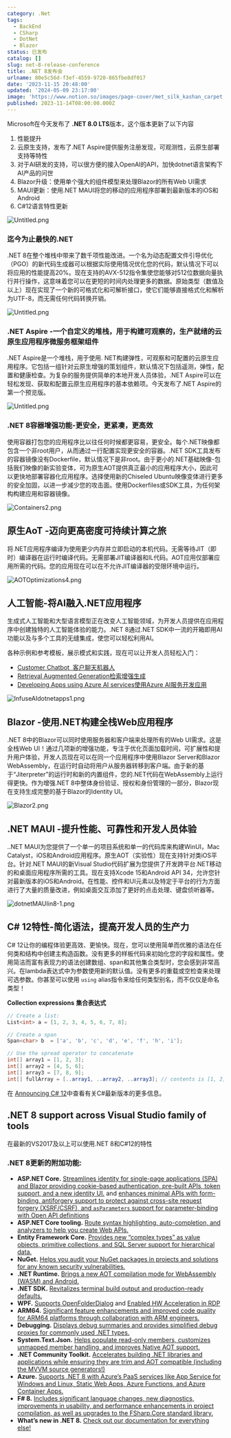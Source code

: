 ```yaml
---
category: .Net
tags:
  - BackEnd
  - CSharp
  - DotNet
  - Blazor
status: 已发布
catalog: []
slug: net-8-release-conference
title: .NET 8发布会
urlname: 80e5c56d-f3ef-4559-9720-865fbe8df017
date: '2023-11-15 20:48:00'
updated: '2024-05-09 23:17:00'
image: 'https://www.notion.so/images/page-cover/met_silk_kashan_carpet.jpg'
published: 2023-11-14T08:00:00.000Z
---
```


Microsoft在今天发布了 **.NET 8.0 LTS**版本，这个版本更新了以下内容

1. 性能提升
2. 云原生支持，发布了.NET Aspire提供服务注册发现，可观测性，云原生部署支持等特性
3. 对于AI研发的支持，可以很方便的接入OpenAI的API，加快dotnet语言架构下AI产品的问世
4. Blazor升级：使用单个强大的组件模型来处理Blazor的所有Web UI需求
5. MAUI更新：使用.NET MAUI将您的移动的应用程序部署到最新版本的iOS和Android
6. C#12语言特性更新

![Untitled.png](https://prod-files-secure.s3.us-west-2.amazonaws.com/5d24fe63-e567-4804-86f9-9fdc62e13082/10cda029-65af-4ea7-b30e-605b2d9e6c57/Untitled.png?X-Amz-Algorithm=AWS4-HMAC-SHA256&X-Amz-Content-Sha256=UNSIGNED-PAYLOAD&X-Amz-Credential=ASIAZI2LB4667H6DFX34%2F20250302%2Fus-west-2%2Fs3%2Faws4_request&X-Amz-Date=20250302T213303Z&X-Amz-Expires=3600&X-Amz-Security-Token=IQoJb3JpZ2luX2VjEIn%2F%2F%2F%2F%2F%2F%2F%2F%2F%2FwEaCXVzLXdlc3QtMiJGMEQCICaDDkEd04zuKXfiusOsleGY0%2F%2FKlbgvSjUMOZoxcd7MAiAo8sWz8IOg6zDjD%2BkMLlq4NhWGukiLb1tU%2Fl6VOySP3CqIBAjC%2F%2F%2F%2F%2F%2F%2F%2F%2F%2F8BEAAaDDYzNzQyMzE4MzgwNSIMfJQlYuLzx6nVx0%2FgKtwDqkVHwPX3xKlz1zU%2BzyG8jla1fif1wKL9xg0ybj%2FjjfjQv7XTmu7ld7q2uJHVGauzcMKm1oiultG6FjKgVFQTFJ5zWQDdFOkUcOKC5IBfuW3dZg2X7MGR7jr5PQi36SfdLIDPNUBXjokt0a6RfnuqQ91hhU42VYVT8hetnpIUS3KdXeo%2Bv5L373cPne7GVDhL%2FSuMgHdZaYyFypE4P0Jpn%2BXCKqNSyXcG3sLn9CPCiT1oU%2BuKd2m53pIpp5I8WVu99Jrpmun7jgEuxiZcrpv9umQhO0rAb2XUfB7pkO6hTUEBk2htzVuBfSl%2FMhXEbJk75FyGTTUjq0CCOCcH5BHQqbwj3ZVenCrLW1ng6SgcQEROpxW0iMCC%2B1IySrZ3BQx3aXK2KOVNVaFrNPFDr4BQXugiA%2FNDCQ%2Bna6q1YFbwZpVgNSPHB%2FNBDZr6BLZ5%2FEPaRrv0fcQIksew%2BhHcEM%2F2M3bzDUxmxp6652DIkHDxfx853uXsLXu2Fqq7G3IH0QyaL9o2V0tbPXNAROwcbyjOkthSEHc3G79iT7q6gg6KYBxr8Zbn9lCFEbWJFN22%2FoWv8I14NgW2We33fIaAgzUL4jMqSoIOTjyNoVP2CMq8jzwSoVViTHNNbDVIysYwopuSvgY6pgFlPoFUoyzSPiRh481OZVjNpFI8pVxoRRNCxbPTAyR%2BphwV2%2BgoEr3wBN%2F%2FqPb0jBBW%2BXZVtMlfPZ0Dx8YmxQ6bqBOYFIbk6POdZRo2yL6DYFbMAxuMXBiFWdCweDUO%2F2peM3IzrNAR%2F6LBNxu1sJHHfmf0xlGBpzITOklECoQNCuXtyF16LN4I%2BaIGrBjkEx%2BL7JeZWT9FUwb0aFz0xBqSgzfGm8jn&X-Amz-Signature=0e32106f8cfebe6c41eac6393e54861bd327453cfc78d9960d63f1e4a350b1ea&X-Amz-SignedHeaders=host&x-id=GetObject)


### **迄今为止最快的.NET**


.NET 8在整个堆栈中带来了数千项性能改进。一个名为动态配置文件引导优化（PGO）的新代码生成器可以根据实际使用情况优化您的代码，默认情况下可以将应用的性能提高20%。现在支持的AVX-512指令集使您能够对512位数据向量执行并行操作，这意味着您可以在更短的时间内处理更多的数据。原始类型（数值及以上）现在实现了一个新的可格式化和可解析接口，使它们能够直接格式化和解析为UTF-8，而无需任何代码转换开销。


![Untitled.png](https://prod-files-secure.s3.us-west-2.amazonaws.com/5d24fe63-e567-4804-86f9-9fdc62e13082/edcbf140-d619-4389-a4a6-f97c113ab9f2/Untitled.png?X-Amz-Algorithm=AWS4-HMAC-SHA256&X-Amz-Content-Sha256=UNSIGNED-PAYLOAD&X-Amz-Credential=ASIAZI2LB4667H6DFX34%2F20250302%2Fus-west-2%2Fs3%2Faws4_request&X-Amz-Date=20250302T213303Z&X-Amz-Expires=3600&X-Amz-Security-Token=IQoJb3JpZ2luX2VjEIn%2F%2F%2F%2F%2F%2F%2F%2F%2F%2FwEaCXVzLXdlc3QtMiJGMEQCICaDDkEd04zuKXfiusOsleGY0%2F%2FKlbgvSjUMOZoxcd7MAiAo8sWz8IOg6zDjD%2BkMLlq4NhWGukiLb1tU%2Fl6VOySP3CqIBAjC%2F%2F%2F%2F%2F%2F%2F%2F%2F%2F8BEAAaDDYzNzQyMzE4MzgwNSIMfJQlYuLzx6nVx0%2FgKtwDqkVHwPX3xKlz1zU%2BzyG8jla1fif1wKL9xg0ybj%2FjjfjQv7XTmu7ld7q2uJHVGauzcMKm1oiultG6FjKgVFQTFJ5zWQDdFOkUcOKC5IBfuW3dZg2X7MGR7jr5PQi36SfdLIDPNUBXjokt0a6RfnuqQ91hhU42VYVT8hetnpIUS3KdXeo%2Bv5L373cPne7GVDhL%2FSuMgHdZaYyFypE4P0Jpn%2BXCKqNSyXcG3sLn9CPCiT1oU%2BuKd2m53pIpp5I8WVu99Jrpmun7jgEuxiZcrpv9umQhO0rAb2XUfB7pkO6hTUEBk2htzVuBfSl%2FMhXEbJk75FyGTTUjq0CCOCcH5BHQqbwj3ZVenCrLW1ng6SgcQEROpxW0iMCC%2B1IySrZ3BQx3aXK2KOVNVaFrNPFDr4BQXugiA%2FNDCQ%2Bna6q1YFbwZpVgNSPHB%2FNBDZr6BLZ5%2FEPaRrv0fcQIksew%2BhHcEM%2F2M3bzDUxmxp6652DIkHDxfx853uXsLXu2Fqq7G3IH0QyaL9o2V0tbPXNAROwcbyjOkthSEHc3G79iT7q6gg6KYBxr8Zbn9lCFEbWJFN22%2FoWv8I14NgW2We33fIaAgzUL4jMqSoIOTjyNoVP2CMq8jzwSoVViTHNNbDVIysYwopuSvgY6pgFlPoFUoyzSPiRh481OZVjNpFI8pVxoRRNCxbPTAyR%2BphwV2%2BgoEr3wBN%2F%2FqPb0jBBW%2BXZVtMlfPZ0Dx8YmxQ6bqBOYFIbk6POdZRo2yL6DYFbMAxuMXBiFWdCweDUO%2F2peM3IzrNAR%2F6LBNxu1sJHHfmf0xlGBpzITOklECoQNCuXtyF16LN4I%2BaIGrBjkEx%2BL7JeZWT9FUwb0aFz0xBqSgzfGm8jn&X-Amz-Signature=f6190145d8de2b0126f877fc452c819594f4013583b826f89ecaf02a224b247c&X-Amz-SignedHeaders=host&x-id=GetObject)


### **.NET Aspire -一个自定义的堆栈，用于构建可观察的，生产就绪的云原生应用程序微服务框架组件**


.NET Aspire是一个堆栈，用于使用. NET构建弹性，可观察和可配置的云原生应用程序。它包括一组针对云原生增强的策划组件，默认情况下包括遥测，弹性，配置和健康检查。为复杂的服务提供简单的本地开发人员体验，.NET Aspire可以在轻松发现、获取和配置云原生应用程序的基本依赖项。今天发布了.NET Aspire的第一个预览版。


![Untitled.png](https://prod-files-secure.s3.us-west-2.amazonaws.com/5d24fe63-e567-4804-86f9-9fdc62e13082/ff6a34d3-ac25-412d-9204-a7263d00528f/Untitled.png?X-Amz-Algorithm=AWS4-HMAC-SHA256&X-Amz-Content-Sha256=UNSIGNED-PAYLOAD&X-Amz-Credential=ASIAZI2LB4667H6DFX34%2F20250302%2Fus-west-2%2Fs3%2Faws4_request&X-Amz-Date=20250302T213303Z&X-Amz-Expires=3600&X-Amz-Security-Token=IQoJb3JpZ2luX2VjEIn%2F%2F%2F%2F%2F%2F%2F%2F%2F%2FwEaCXVzLXdlc3QtMiJGMEQCICaDDkEd04zuKXfiusOsleGY0%2F%2FKlbgvSjUMOZoxcd7MAiAo8sWz8IOg6zDjD%2BkMLlq4NhWGukiLb1tU%2Fl6VOySP3CqIBAjC%2F%2F%2F%2F%2F%2F%2F%2F%2F%2F8BEAAaDDYzNzQyMzE4MzgwNSIMfJQlYuLzx6nVx0%2FgKtwDqkVHwPX3xKlz1zU%2BzyG8jla1fif1wKL9xg0ybj%2FjjfjQv7XTmu7ld7q2uJHVGauzcMKm1oiultG6FjKgVFQTFJ5zWQDdFOkUcOKC5IBfuW3dZg2X7MGR7jr5PQi36SfdLIDPNUBXjokt0a6RfnuqQ91hhU42VYVT8hetnpIUS3KdXeo%2Bv5L373cPne7GVDhL%2FSuMgHdZaYyFypE4P0Jpn%2BXCKqNSyXcG3sLn9CPCiT1oU%2BuKd2m53pIpp5I8WVu99Jrpmun7jgEuxiZcrpv9umQhO0rAb2XUfB7pkO6hTUEBk2htzVuBfSl%2FMhXEbJk75FyGTTUjq0CCOCcH5BHQqbwj3ZVenCrLW1ng6SgcQEROpxW0iMCC%2B1IySrZ3BQx3aXK2KOVNVaFrNPFDr4BQXugiA%2FNDCQ%2Bna6q1YFbwZpVgNSPHB%2FNBDZr6BLZ5%2FEPaRrv0fcQIksew%2BhHcEM%2F2M3bzDUxmxp6652DIkHDxfx853uXsLXu2Fqq7G3IH0QyaL9o2V0tbPXNAROwcbyjOkthSEHc3G79iT7q6gg6KYBxr8Zbn9lCFEbWJFN22%2FoWv8I14NgW2We33fIaAgzUL4jMqSoIOTjyNoVP2CMq8jzwSoVViTHNNbDVIysYwopuSvgY6pgFlPoFUoyzSPiRh481OZVjNpFI8pVxoRRNCxbPTAyR%2BphwV2%2BgoEr3wBN%2F%2FqPb0jBBW%2BXZVtMlfPZ0Dx8YmxQ6bqBOYFIbk6POdZRo2yL6DYFbMAxuMXBiFWdCweDUO%2F2peM3IzrNAR%2F6LBNxu1sJHHfmf0xlGBpzITOklECoQNCuXtyF16LN4I%2BaIGrBjkEx%2BL7JeZWT9FUwb0aFz0xBqSgzfGm8jn&X-Amz-Signature=959223b4beb99067887800cbb3cac29f56793be70ddbb5c9f2228261c8877530&X-Amz-SignedHeaders=host&x-id=GetObject)


### **.NET 8容器增强功能-更安全，更紧凑，更高效**


使用容器打包您的应用程序比以往任何时候都更容易，更安全。每个.NET映像都包含一个非root用户，从而通过一行配置实现更安全的容器。.NET SDK工具发布的容器镜像没有Dockerfile，默认情况下是非root。由于更小的.NET基础映像-包括我们映像的新实验变体，可为原生AOT提供真正最小的应用程序大小，因此可以更快地部署容器化应用程序。选择使用新的Chiseled Ubuntu映像变体进行更多的安全加固，以进一步减少您的攻击面。使用Dockerfiles或SDK工具，为任何架构构建应用和容器镜像。


![Containers2.png](https://devblogs.microsoft.com/dotnet/wp-content/uploads/sites/10/2023/11/Containers2.png)


## 原生AoT -迈向更高密度可持续计算之旅


将.NET应用程序编译为使用更少内存并立即启动的本机代码。无需等待JIT（即时）编译器在运行时编译代码。无需部署JIT编译器和IL代码。AOT应用仅部署应用所需的代码。您的应用现在可以在不允许JIT编译器的受限环境中运行。


![AOTOptimizations4.png](https://devblogs.microsoft.com/dotnet/wp-content/uploads/sites/10/2023/11/AOTOptimizations4.png)


## 人工智能-将AI融入.NET应用程序


生成式人工智能和大型语言模型正在改变人工智能领域，为开发人员提供在应用程序中创建独特的人工智能体验的能力。.NET 8通过.NET SDK中一流的开箱即用AI功能以及与多个工具的无缝集成，使您可以轻松利用AI。


各种示例和参考模板，展示模式和实践，现在可以让开发人员轻松入门：

- [Customer Chatbot](https://github.com/dotnet/eShop)[ ](https://github.com/dotnet/eShop)[ 客户聊天机器人](https://github.com/dotnet/eShop)
- [Retrieval Augmented Generation](https://github.com/Azure-Samples/azure-search-openai-demo-csharp)[检索增强生成](https://github.com/Azure-Samples/azure-search-openai-demo-csharp)
- [Developing Apps using Azure AI services](https://devblogs.microsoft.com/dotnet/demystifying-retrieval-augmented-generation-with-dotnet/)[使用Azure AI服务开发应用](https://devblogs.microsoft.com/dotnet/demystifying-retrieval-augmented-generation-with-dotnet/)

![InfuseAIdotnetapps1.png](https://devblogs.microsoft.com/dotnet/wp-content/uploads/sites/10/2023/11/InfuseAIdotnetapps1.png)


## Blazor -使用.NET构建全栈Web应用程序


.NET 8中的Blazor可以同时使用服务器和客户端来处理所有的Web UI需求。这是全栈Web UI！通过几项新的增强功能，专注于优化页面加载时间，可扩展性和提升用户体验，开发人员现在可以在同一个应用程序中使用Blazor Server和Blazor WebAssembly，在运行时自动将用户从服务器转移到客户端。由于新的基于“Jiterpreter”的运行时和新的内置组件，您的.NET代码在WebAssembly上运行得更快。作为增强.NET 8中整体身份验证、授权和身份管理的一部分，Blazor现在支持生成完整的基于Blazor的Identity UI。


![Blazor2.png](https://devblogs.microsoft.com/dotnet/wp-content/uploads/sites/10/2023/11/Blazor2.png)


## .NET MAUI -提升性能、可靠性和开发人员体验


..NET MAUI为您提供了一个单一的项目系统和单一的代码库来构建WinUI，Mac Catalyst，iOS和Android应用程序。原生AOT（实验性）现在支持针对类iOS平台。针对.NET MAUI的新Visual Studio代码扩展为您提供了开发跨平台.NET移动的和桌面应用程序所需的工具。现在支持Xcode 15和Android API 34，允许您针对最新版本的iOS和Android。在性能、控件和UI元素以及特定于平台的行为方面进行了大量的质量改进，例如桌面交互添加了更好的点击处理、键盘侦听器等。


![dotnetMAUIin8-1.png](https://devblogs.microsoft.com/dotnet/wp-content/uploads/sites/10/2023/11/dotnetMAUIin8-1.png)


## C# 12特性-简化语法，提高开发人员的生产力


C# 12让你的编程体验更高效、更愉快。现在，您可以使用简单而优雅的语法在任何类和结构中创建主构造函数。没有更多的样板代码来初始化您的字段和属性。使用简洁而富有表现力的语法创建数组、span和其他集合类型时，您会感到非常高兴。在lambda表达式中为参数使用新的默认值。没有更多的重载或空检查来处理可选参数。你甚至可以使用 `using` alias指令来给任何类型别名，而不仅仅是命名类型！


**Collection expressions** **集合表达式**


```c#
// Create a list:
List<int> a = [1, 2, 3, 4, 5, 6, 7, 8];

// Create a span
Span<char> b  = ['a', 'b', 'c', 'd', 'e', 'f', 'h', 'i'];

// Use the spread operator to concatenate
int[] array1 = [1, 2, 3];
int[] array2 = [4, 5, 6];
int[] array3 = [7, 8, 9];
int[] fullArray = [..array1, ..array2, ..array3]; // contents is [1, 2, 3, 4, 5, 6, 7, 8, 9]
```


在 [Announcing C# 12](https://devblogs.microsoft.com/dotnet/announcing-csharp-12)中查看有关C#最新版本的更多信息。


## .NET 8 support across Visual Studio family of tools


在最新的VS2017及以上可以使用.NET 8和C#12的特性


### .NET 8更新的附加功能:

- **ASP.NET Core.** [Streamlines identity for single-page applications (SPA) and Blazor providing cookie-based authentication, pre-built APIs, token support, and a new identity UI.](https://devblogs.microsoft.com/dotnet/whats-new-with-identity-in-dotnet-8/) and [enhances minimal APIs with form-binding, antiforgery support to protect against cross-site request forgery (XSRF/CSRF), and ](https://learn.microsoft.com/aspnet/core/release-notes/aspnetcore-8.0#minimal-apis)[`asParameters`](https://learn.microsoft.com/aspnet/core/release-notes/aspnetcore-8.0#minimal-apis)[ support for parameter-binding with Open API definitions](https://learn.microsoft.com/aspnet/core/release-notes/aspnetcore-8.0#minimal-apis)
- **ASP.NET Core tooling.** [Route syntax highlighting, auto-completion, and analyzers to help you create Web APIs.](https://devblogs.microsoft.com/dotnet/aspnet-core-route-tooling-dotnet-8/)
- **Entity Framework Core.** [Provides new “complex types” as value objects, primitive collections, and SQL Server support for hierarchical data.](https://devblogs.microsoft.com/dotnet/announcing-ef8-rc2/)
- **NuGet.** [Helps you audit your NuGet packages in projects and solutions for any known security vulnerabilities.](https://learn.microsoft.com/nuget/concepts/auditing-packages)
- **.NET Runtime.** [Brings a new AOT compilation mode for WebAssembly (WASM) and Android.](https://devblogs.microsoft.com/dotnet/announcing-dotnet-8-rc1/#androidstripilafteraot-mode-on-android)
- **.NET SDK.** [Revitalizes terminal build output and production-ready defaults.](https://learn.microsoft.com/dotnet/core/whats-new/dotnet-8#net-sdk)
- **WPF.** [Supports OpenFolderDialog](https://devblogs.microsoft.com/dotnet/wpf-file-dialog-improvements-in-dotnet-8/) and [Enabled HW Acceleration in RDP](https://devblogs.microsoft.com/dotnet/announcing-dotnet-8-rc1/#wpf-hardware-acceleration-in-rdp)
- **ARM64.** [Significant feature enhancements and improved code quality for ARM64 platforms through collaboration with ARM engineers.](https://devblogs.microsoft.com/dotnet/this-arm64-performance-in-dotnet-8/)
- **Debugging.** [Displays debug summaries and provides simplified debug proxies for commonly used .NET types.](https://devblogs.microsoft.com/dotnet/debugging-enhancements-in-dotnet-8/)
- **System.Text.Json.** [Helps populate read-only members, customizes unmapped member handling, and improves Native AOT support.](https://devblogs.microsoft.com/dotnet/system-text-json-in-dotnet-8/)
- **.NET Community Toolkit.** [Accelerates building .NET libraries and applications while ensuring they are trim and AOT compatible (including the MVVM source generators!)](https://devblogs.microsoft.com/dotnet/announcing-the-dotnet-community-toolkit-821/)
- **Azure.** [Supports .NET 8 with Azure’s PaaS services like App Service for Windows and Linux, Static Web Apps, Azure Functions, and Azure Container Apps.](https://aka.ms/appservice-dotnet8)
- **F# 8.** [Includes significant language changes, new diagnostics, improvements in usability, and performance enhancements in project compilation, as well as upgrades to the FSharp.Core standard library.](https://devblogs.microsoft.com/dotnet/announcing-fsharp-8/)
- **What’s new in .NET 8.** [Check out our documentation for everything else!](https://learn.microsoft.com/dotnet/core/whats-new/dotnet-8)
